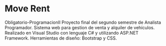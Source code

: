 # Move Rent
Obligatorio-ProgramacionII
Proyecto final del segundo semestre de Analista Programador. Sistema web para gestion de venta y alquiler de vehículos.
Realizado en Visual Studio con lenguaje C# y utilizando ASP.NET Framework. 
Herramientas de diseño: Bootstrap y CSS.

